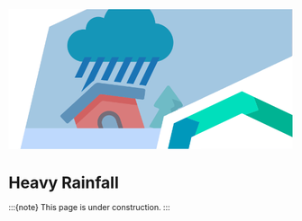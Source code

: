 <img alt="Heavy Rainfall" src="../../images/top/heavy_rainfall.png" class="page-main-photo">

Heavy Rainfall
==============

:::{note}
This page is under construction.
:::
